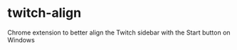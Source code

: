 # twitch-align
Chrome extension to better align the Twitch sidebar with the Start button on Windows
